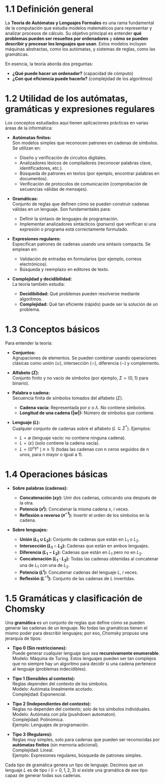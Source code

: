 <!-- Copyright (c) 2025 Adrián Quiroga Linares Lectura y referencia permitidas; reutilización y plagio prohibidos -->

# 1.1 Definición general
La **Teoría de Autómatas y Lenguajes Formales** es una rama fundamental de la computación que estudia modelos matemáticos para representar y analizar procesos de cálculo. Su objetivo principal es entender **qué problemas pueden ser resueltos por ordenadores** y **cómo se pueden describir y procesar los lenguajes que usan**. Estos modelos incluyen máquinas abstractas, como los autómatas, y sistemas de reglas, como las gramáticas.

En esencia, la teoría aborda dos preguntas:
- **¿Qué puede hacer un ordenador?** (capacidad de cómputo)
- **¿Con qué eficiencia puede hacerlo?** (complejidad de los algoritmos)

# 1.2 Utilidad de los autómatas, gramáticas y expresiones regulares
Los conceptos estudiados aquí tienen aplicaciones prácticas en varias áreas de la informática:

- **Autómatas finitos:**  
  Son modelos simples que reconocen patrones en cadenas de símbolos. Se utilizan en:
  - Diseño y verificación de circuitos digitales.
  - Analizadores léxicos de compiladores (reconocer palabras clave, identificadores, etc.).
  - Búsqueda de patrones en textos (por ejemplo, encontrar palabras en documentos).
  - Verificación de protocolos de comunicación (comprobación de secuencias válidas de mensajes).

- **Gramáticas:**  
  Conjunto de reglas que definen cómo se pueden construir cadenas válidas en un lenguaje. Son fundamentales para:
  - Definir la sintaxis de lenguajes de programación.
  - Implementar analizadores sintácticos (_parsers_) que verifican si una expresión o programa está correctamente formulado.

- **Expresiones regulares:**  
  Especifican patrones de cadenas usando una sintaxis compacta. Se emplean en:
  - Validación de entradas en formularios (por ejemplo, correos electrónicos).
  - Búsqueda y reemplazo en editores de texto.

- **Complejidad y decidibilidad:**  
  La teoría también estudia:
  - **Decidibilidad:** Qué problemas pueden resolverse mediante algoritmos.
  - **Complejidad:** Qué tan eficiente (rápido) puede ser la solución de un problema.

# 1.3 Conceptos básicos
Para entender la teoría:

- **Conjuntos:**  
  Agrupaciones de elementos. Se pueden combinar usando operaciones clásicas como unión ($\cup$), intersección ($\cap$), diferencia ($-$) y complemento.

- **Alfabeto ($\Sigma$):**  
  Conjunto finito y no vacío de símbolos (por ejemplo, $\Sigma = \{0,1\}$ para binario).

- **Palabra o cadena:**  
  Secuencia finita de símbolos tomados del alfabeto ($\Sigma$).  
  - **Cadena vacía:** Representada por $\varepsilon$ o $\lambda$. No contiene símbolos.  
  - **Longitud de una cadena ($|w|$):** Número de símbolos que contiene.

- **Lenguaje ($L$):**  
  Cualquier conjunto de cadenas sobre el alfabeto ($L \subseteq \Sigma^*$). Ejemplos:
  - $L = \emptyset$ (lenguaje vacío: no contiene ninguna cadena).
  - $L = \{\varepsilon\}$ (solo contiene la cadena vacía).
  - $L = \{0^n1^n \mid n \geq 1\}$ (todas las cadenas con n ceros seguidos de n unos, para n mayor o igual a 1).

# 1.4 Operaciones básicas
- **Sobre palabras (cadenas):**
  - **Concatenación ($xy$):** Unir dos cadenas, colocando una después de la otra.
  - **Potencia ($x^i$):** Concatenar la misma cadena $x$, $i$ veces.
  - **Reflexión o reverso ($x^{-1}$):** Invertir el orden de los símbolos en la cadena.

- **Sobre lenguajes:**
  - **Unión ($L_1 \cup L_2$):** Conjunto de cadenas que están en $L_1$ o $L_2$.
  - **Intersección ($L_1 \cap L_2$):** Cadenas que están en ambos lenguajes.
  - **Diferencia ($L_1 - L_2$):** Cadenas que están en $L_1$ pero no en $L_2$.
  - **Concatenación ($L_1 \cdot L_2$):** Todas las cadenas obtenidas al concatenar una de $L_1$ con una de $L_2$.
  - **Potencia ($L^i$):** Concatenar cadenas del lenguaje $L$, $i$ veces.
  - **Reflexión ($L^{-1}$):** Conjunto de las cadenas de $L$ invertidas.

# 1.5 Gramáticas y clasificación de Chomsky
Una **gramática** es un conjunto de reglas que define cómo se pueden generar las cadenas de un lenguaje. No todas las gramáticas tienen el mismo poder para describir lenguajes; por eso, Chomsky propuso una jerarquía de tipos:

- **Tipo 0 (Sin restricciones):**  
  Puede generar cualquier lenguaje que sea **recursivamente enumerable**.  
  Modelo: Máquina de Turing. Estos lenguajes pueden ser tan complejos que no siempre hay un algoritmo para decidir si una cadena pertenece al lenguaje (problemas indecidibles).

- **Tipo 1 (Sensibles al contexto):**  
  Reglas dependen del contexto de los símbolos.  
  Modelo: Autómata linealmente acotado.  
  Complejidad: Exponencial.

- **Tipo 2 (Independientes del contexto):**  
  Reglas no dependen del contexto; solo de los símbolos individuales.  
  Modelo: Autómata con pila (pushdown automaton).  
  Complejidad: Polinómica.  
  Ejemplo: Lenguajes de programación.

- **Tipo 3 (Regulares):**  
  Reglas muy simples, solo para cadenas que pueden ser reconocidas por **autómatas finitos** (sin memoria adicional).  
  Complejidad: Lineal.  
  Ejemplo: Expresiones regulares, búsqueda de patrones simples.

Cada tipo de gramática genera un tipo de lenguaje. Decimos que un lenguaje $L$ es de tipo $i$ ($i=0,1,2,3$) si existe una gramática de ese tipo capaz de generar todas sus cadenas.



